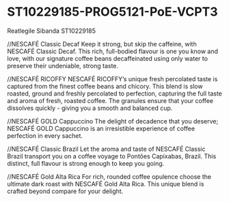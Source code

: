 # ST10229185-PROG5121-PoE-VCPT3
Reatlegile Sibanda ST10229185

//NESCAFÉ Classic Decaf
Keep it strong, but skip the caffeine, with NESCAFÉ Classic Decaf. 
This rich, full-bodied flavour is one you know and love, with our signature coffee beans decaffeinated using only water to preserve their undeniable, strong taste.

//NESCAFÉ RICOFFY
NESCAFÉ RICOFFY’s unique fresh percolated taste is captured from the finest coffee beans and chicory. 
This blend is slow roasted, ground and freshly percolated to perfection, capturing the full taste and aroma of fresh, roasted coffee. 
The granules ensure that your coffee dissolves quickly - giving you a smooth and balanced cup.

//NESCAFÉ GOLD Cappuccino
The delight of decadence that you deserve; NESCAFÉ GOLD Cappuccino is an irresistible experience of coffee perfection in every sachet.

//NESCAFÉ Classic Brazil
Let the aroma and taste of NESCAFÉ Classic Brazil transport you on a coffee voyage to Pontões Capixabas, Brazil. 
This distinct, full flavour is strong enough to keep you going.

//NESCAFÉ Gold Alta Rica
For rich, rounded coffee opulence choose the ultimate dark roast with NESCAFÉ Gold Alta Rica.
This unique blend is crafted beyond compare for your delight.
